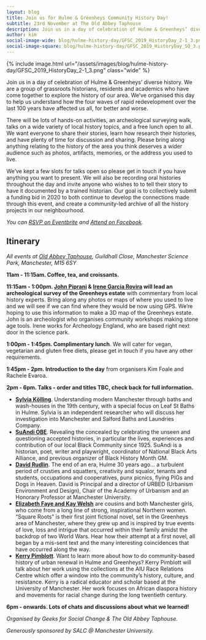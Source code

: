 ```yaml
---
layout: blog
title: Join us for Hulme & Greenheys Community History Day!
subtitle: 23rd November at The Old Abbey Taphouse
description: Join us in a day of celebration of Hulme & Greenheys’ diverse history. We are a group of grassroots historians, residents and academics who have come together to explore the history of our area. We’ve organised this day to help us understand how the four waves of rapid redevelopment over the last 100 years have affected us all, for better and worse.
author: kim
social-image-wide: blog/hulme-history-day/GFSC_2019_HistoryDay_2-1_3.png
social-image-square: blog/hulme-history-day/GFSC_2019_HistoryDay_SQ_3.png
---
```


{% include image.html url="/assets/images/blog/hulme-history-day/GFSC_2019_HistoryDay_2-1_3.png" class="wide" %}

Join us in a day of celebration of Hulme & Greenheys’ diverse history. We are a group of grassroots historians, residents and academics who have come together to explore the history of our area. We’ve organised this day to help us understand how the four waves of rapid redevelopment over the last 100 years have affected us all, for better and worse.

There will be lots of hands-on activities, an archeological surveying walk, talks on a wide variety of local history topics, and a free lunch open to all. We want everyone to share their stories, learn how research their histories, and have plenty of time for discussion and sharing. Please bring along anything relating to the history of the area you think deserves a wider audience such as photos, artifacts, memories, or the address you used to live.

We’ve kept a few slots for talks open so please get in touch if you have anything you want to present. We will also be recording oral histories throughout the day and invite anyone who wishes to to tell their story to have it documented by a trained historian. Our goal is to collectively submit a funding bid in 2020 to both continue to develop the connections made through this event, and create a community-led archive of all the history projects in our neighbourhood.

_You can [RSVP on Eventbrite](https://www.eventbrite.co.uk/e/hulme-greenheys-community-history-day-tickets-78439365253?utm-medium=discovery&utm-campaign=social&utm-content=attendeeshare&aff=escb&utm-source=cp&utm-term=listing) and [Attend on Facebook](https://www.facebook.com/events/454303218764920/)._

## Itinerary

_All events at [Old Abbey Taphouse](https://goo.gl/maps/jW2eVPYtBw8QGm738), Guildhall Close, Manchester Science Park, Manchester, M15 6SY_

**11am - 11:15am. Coffee, tea, and croissants.**

**11:15am - 1:00pm. [John Piprani](https://learningthroughmakingblog.wordpress.com/) & [Irene Garcia Rovira](https://www.arch-wales.co.uk/irene-garcia-rovira/) will lead an archeological survey of the Greenheys estate** with commentary from local history experts. Bring along any photos or maps of where you used to live and we will see if we can find where they would be now using GPS. We’re hoping to use this information to make a 3D map of the Greenheys estate. John is an archeologist who organises community workshops making stone age tools. Irene works for Archeology England, who are based right next door in the science park.

**1:00pm - 1:45pm. Complimentary lunch**. We will cater for vegan, vegetarian and gluten free diets, please get in touch if you have any other requirements.

**1:45pm - 2pm. Introduction to the day** from organisers Kim Foale and Rachele Evaroa.

**2pm - 6pm. Talks - order and titles TBC, check back for full information.**

 * [**Sylvia Kӧlling**](https://cassowaryproject.org). Understanding modern Manchester through baths and wash-houses in the 19th century, with a special focus on Leaf St Baths in Hulme. Sylvia is an independent researcher who will discuss her investigation into Manchester and Salford Baths and Laundries Company.
 * [**SuAndi OBE**](https://ourmothers.org/). Revealing the concealed by celebrating the unseen and questioning accepted histories, in particular the lives, experiences and contribution of our local Black Community since 1925. SuAndi is a historian, poet, writer and playwright, coordinator of National Black Arts Alliance, and previous organizer of Black History Month GM.
 * [**David Rudlin**](http://urbed.coop/). The end of an era, Hulme 30 years ago... a turbulent period of crusties and squatters, creativity and squalor, tenants and students, occupations and cooperatives, punx picnics, flying PIGs and Dogs in Heaven. David is Principal and a director of URBED (Urbanism Environment and Design), Chair of the Academy of Urbanism and an Honorary Professor at Manchester University.
 * [**Elizabeth Faye and Kay Welsh**](https://squareroots.webs.com/) are cousins and both Manchester girls, who come from a long line of strong, inspirational Northern women. “Square Roots” is their first joint fictional novel, set in the Greenheys area of Manchester, where they grew up and is inspired by true events of love, loss and intrigue that occurred within their family amidst the backdrop of two World Wars. Hear how their attempt at a first novel, all began by a mis-sent text and the many interesting coincidences that have occurred along the way.
 * [**Kerry Pimblott**](https://www.kerrypimblott.com). Want to learn more about how to do community-based history of urban renewal in Hulme and Greenheys? Kerry Pimblott will talk about her work using the collections at the AIU Race Relations Centre which offer a window into the community’s history, culture, and resistance. Kerry is a radical educator and scholar based at the University of Manchester. Her work focuses on African diaspora history and movements for racial change during the long twentieth century.

**6pm - onwards. Lots of chats and discussions about what we learned!**

_Organised by Geeks for Social Change & The Old Abbey Taphouse._

_Generously sponsored by SALC @ Manchester University._
